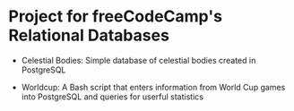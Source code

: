 # Project for freeCodeCamp's Relational Databases

- Celestial Bodies:
Simple database of celestial bodies created in PostgreSQL

- Worldcup:
A Bash script that enters information from World Cup games into PostgreSQL and queries for userful statistics

